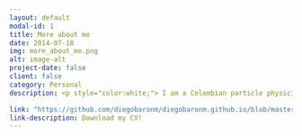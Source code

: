 ```yaml
---
layout: default
modal-id: 1
title: More about me
date: 2014-07-18
img: more_about_me.png
alt: image-alt
project-date: false
client: false
category: Personal
description: <p style="color:white;"> I am a Colombian particle physicist. I did my BSc. and my MSc. in one of the top Colombian universities - Universidad de Antioquia. For my undergrad, I worked in theoretical physics. Specifically, my thesis was a review of path integrals in curved space-time - which included an application to the Sagnac effect.</p><p style="color:white;">In 2017, I started to work with the Compact Muon Solenoid experiment. There, I learnt the basics about high-energy physics. My dissertation was about a feasibility study for the HL-LHC and a trigger proposal for a dark matter search.</p><p style="color:white;">In the very recent past, I held a Sciences and Technology Facilities Council (STFC) scholarship for my Ph.D. I studied at the University of Manchester, working with the ATLAS experiment. My research is focused on physical processes where tau leptons are produced in the final states. If you want to know more, go to my work project tab! During this time I also joined Electronic Arts, a videogames company, where I completed a six month internship. At EA I developed a simulation of plasticity and destruction, and also documented and created a lot of example code for game creators to learn how to use the physics engine. Now it's time to leave physics aside...</p><p style="color:white;"> In my free time, I love cooking. I consider myself a good cook. I am very social, I love to talk with my people while I make food for them! </p><figure><img src='img/portfolio/ceviche.jpg' alt='missing' /><figcaption>My favourite food is ceviche, made by me!</figcaption></figure><p style="color:white;"> I am really passionate about technology, I can spend hours watching tech-related videos! Recently, I got very interested into software development for industry applications. In consequence, I have started to learn about some non-physics related tools and I will link more of these projects in this webpage!</p><figure><img src='img/portfolio/sanandres.jpg' alt='missing' /><figcaption>Me and my partner in a beautiful, Colombian island called San Andres</figcaption>

link: "https://github.com/diegobaronm/diegobaronm.github.io/blob/master/CVDiegoBaron.pdf"
link-description: Download my CV!
---
```

